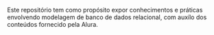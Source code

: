 Este repositório tem como propósito expor conhecimentos e práticas envolvendo modelagem de banco de dados relacional, com auxílo dos conteúdos fornecido pela Alura.
